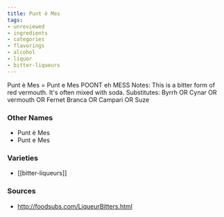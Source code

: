 ```yaml
---
title: Punt è Mes
tags:
- unreviewed
- ingredients
- categories
- flavorings
- alcohol
- liquor
- bitter-liqueurs
---
```

Punt è Mes = Punt e Mes POONT eh MESS Notes: This is a bitter form of red vermouth. It's often mixed with soda. Substitutes: Byrrh OR Cynar OR vermouth OR Fernet Branca OR Campari OR Suze

### Other Names

* Punt è Mes
* Punt e Mes

### Varieties

* [[bitter-liqueurs]]

### Sources
* http://foodsubs.com/LiqueurBitters.html
